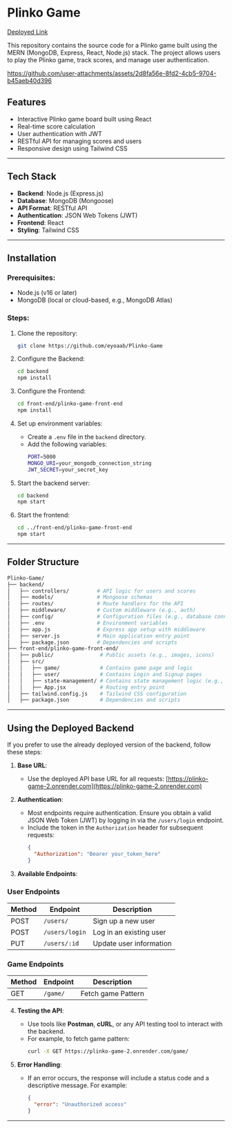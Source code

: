 # Plinko Game 
[Deployed Link](https://plinko-game-henna.vercel.app/)

This repository contains the source code for a Plinko game built using the MERN (MongoDB, Express, React, Node.js) stack. The project allows users to play the Plinko game, track scores, and manage user authentication.

https://github.com/user-attachments/assets/2d8fa56e-8fd2-4cb5-9704-b45aeb40d396

## Features

- Interactive Plinko game board built using React
- Real-time score calculation
- User authentication with JWT
- RESTful API for managing scores and users
- Responsive design using Tailwind CSS

---

## Tech Stack

- **Backend**: Node.js (Express.js)
- **Database**: MongoDB (Mongoose)
- **API Format**: RESTful API
- **Authentication**: JSON Web Tokens (JWT)
- **Frontend**: React
- **Styling**: Tailwind CSS

---

## Installation

### Prerequisites:
- Node.js (v16 or later)
- MongoDB (local or cloud-based, e.g., MongoDB Atlas)

### Steps:
1. Clone the repository:
   ```bash
   git clone https://github.com/eyoaab/Plinko-Game
   ```

2. Configure the Backend:
   ```bash
   cd backend
   npm install
   ```

3. Configure the Frontend:
   ```bash
   cd front-end/plinko-game-front-end
   npm install
   ```

4. Set up environment variables:
   - Create a `.env` file in the `backend` directory.
   - Add the following variables:
     ```bash
     PORT=5000
     MONGO_URI=your_mongodb_connection_string
     JWT_SECRET=your_secret_key
     ```

5. Start the backend server:
   ```bash
   cd backend
   npm start
   ```

6. Start the frontend:
   ```bash
   cd ../front-end/plinko-game-front-end
   npm start
   ```
---

## Folder Structure

```bash
Plinko-Game/
├── backend/        
│   ├── controllers/         # API logic for users and scores
│   ├── models/              # Mongoose schemas
│   ├── routes/              # Route handlers for the API
│   ├── middleware/          # Custom middleware (e.g., auth)
│   ├── config/              # Configuration files (e.g., database connection)
│   ├── .env                 # Environment variables
│   ├── app.js               # Express app setup with middleware
│   ├── server.js            # Main application entry point
│   ├── package.json         # Dependencies and scripts
├── front-end/plinko-game-front-end/
│   ├── public/               # Public assets (e.g., images, icons)
│   ├── src/                  
│   │   ├── game/             # Contains game page and logic
│   │   ├── user/             # Contains Login and Signup pages
│   │   ├── state-management/ # Contains state management logic (e.g., Redux)
│   │   ├── App.jsx           # Routing entry point
│   ├── tailwind.config.js    # Tailwind CSS configuration
│   ├── package.json          # Dependencies and scripts
```

---

## Using the Deployed Backend

If you prefer to use the already deployed version of the backend, follow these steps:

1. **Base URL**:
   - Use the deployed API base URL for all requests: [https://plinko-game-2.onrender.com](https://plinko-game-2.onrender.com)

2. **Authentication**:
   - Most endpoints require authentication. Ensure you obtain a valid JSON Web Token (JWT) by logging in via the `/users/login` endpoint.
   - Include the token in the `Authorization` header for subsequent requests:
     ```json
     {
       "Authorization": "Bearer your_token_here"
     }
     ```

3. **Available Endpoints**:

### **User Endpoints**
| Method | Endpoint          | Description                  |
|--------|-------------------|------------------------------|
| POST   | `/users/`         | Sign up a new user           |
| POST   | `/users/login`    | Log in an existing user      |
| PUT    | `/users/:id`      | Update user information      |

### **Game Endpoints**
| Method | Endpoint          | Description                  |
|--------|-------------------|------------------------------|
| GET    | `/game/`          | Fetch game Pattern           |

4. **Testing the API**:
   - Use tools like **Postman**, **cURL**, or any API testing tool to interact with the backend.
   - For example, to fetch game pattern:
     ```bash
     curl -X GET https://plinko-game-2.onrender.com/game/
     ```

5. **Error Handling**:
   - If an error occurs, the response will include a status code and a descriptive message. For example:
     ```json
     {
       "error": "Unauthorized access"
     }
     ```

---
